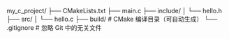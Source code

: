 my_c_project/
├── CMakeLists.txt
├── main.c
├── include/
│   └── hello.h
├── src/
│   └── hello.c
├── build/                 # CMake 编译目录（可自动生成）
└── .gitignore             # 忽略 Git 中的无关文件

